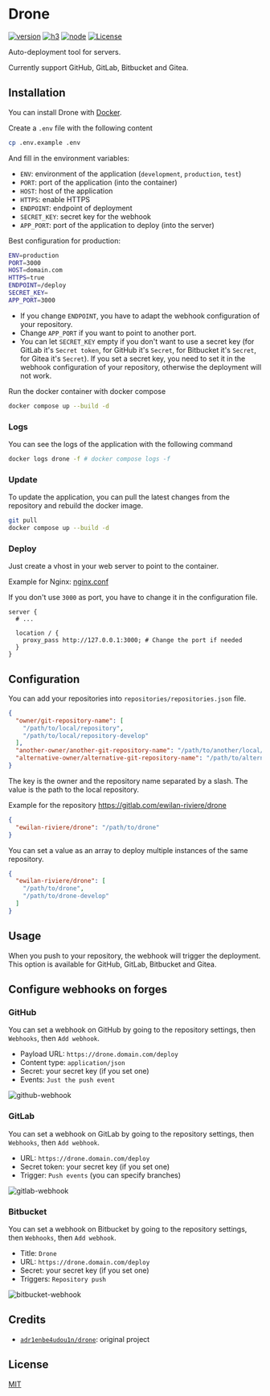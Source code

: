 # Drone

[![version][version-src]][version-href]
[![h3][h3-version-src]][h3-version-href]
[![node][node-version-src]][node-version-href]
[![License][license-src]][license-href]

Auto-deployment tool for servers.

Currently support GitHub, GitLab, Bitbucket and Gitea.

## Installation

You can install Drone with [Docker](https://www.docker.com/).

Create a `.env` file with the following content

```bash
cp .env.example .env
```

And fill in the environment variables:

- `ENV`: environment of the application (`development`, `production`, `test`)
- `PORT`: port of the application (into the container)
- `HOST`: host of the application
- `HTTPS`: enable HTTPS
- `ENDPOINT`: endpoint of deployment
- `SECRET_KEY`: secret key for the webhook
- `APP_PORT`: port of the application to deploy (into the server)

Best configuration for production:

```bash
ENV=production
PORT=3000
HOST=domain.com
HTTPS=true
ENDPOINT=/deploy
SECRET_KEY=
APP_PORT=3000
```

- If you change `ENDPOINT`, you have to adapt the webhook configuration of your repository.
- Change `APP_PORT` if you want to point to another port.
- You can let `SECRET_KEY` empty if you don't want to use a secret key (for GitLab it's `Secret token`, for GitHub it's `Secret`, for Bitbucket it's `Secret`, for Gitea it's `Secret`). If you set a secret key, you need to set it in the webhook configuration of your repository, otherwise the deployment will not work.

Run the docker container with docker compose

```bash
docker compose up --build -d
```

### Logs

You can see the logs of the application with the following command

```bash
docker logs drone -f # docker compose logs -f
```

### Update

To update the application, you can pull the latest changes from the repository and rebuild the docker image.

```bash
git pull
docker compose up --build -d
```



### Deploy

Just create a vhost in your web server to point to the container.

Example for Nginx: [nginx.conf](./nginx/example.conf)

If you don't use `3000` as port, you have to change it in the configuration file.

```nginx
server {
  # ...

  location / {
    proxy_pass http://127.0.0.1:3000; # Change the port if needed
  }
}
```

## Configuration

You can add your repositories into `repositories/repositories.json` file.

```json
{
  "owner/git-repository-name": [
    "/path/to/local/repository",
    "/path/to/local/repository-develop"
  ],
  "another-owner/another-git-repository-name": "/path/to/another/local/repository",
  "alternative-owner/alternative-git-repository-name": "/path/to/alternative/local/repository"
}
```

The key is the owner and the repository name separated by a slash. The value is the path to the local repository.

Example for the repository <https://gitlab.com/ewilan-riviere/drone>

```json
{
  "ewilan-riviere/drone": "/path/to/drone"
}
```

You can set a value as an array to deploy multiple instances of the same repository.

```json
{
  "ewilan-riviere/drone": [
    "/path/to/drone",
    "/path/to/drone-develop"
  ]
}
```

## Usage

When you push to your repository, the webhook will trigger the deployment. This option is available for GitHub, GitLab, Bitbucket and Gitea.

## Configure webhooks on forges

### GitHub

You can set a webhook on GitHub by going to the repository settings, then `Webhooks`, then `Add webhook`.

- Payload URL: `https://drone.domain.com/deploy`
- Content type: `application/json`
- Secret: your secret key (if you set one)
- Events: `Just the push event`

![github-webhook](./docs/github-webhook.jpg)

### GitLab

You can set a webhook on GitLab by going to the repository settings, then `Webhooks`, then `Add webhook`.

- URL: `https://drone.domain.com/deploy`
- Secret token: your secret key (if you set one)
- Trigger: `Push events` (you can specify branches)

![gitlab-webhook](./docs/gitlab-webhook.jpg)

### Bitbucket

You can set a webhook on Bitbucket by going to the repository settings, then `Webhooks`, then `Add webhook`.

- Title: `Drone`
- URL: `https://drone.domain.com/deploy`
- Secret: your secret key (if you set one)
- Triggers: `Repository push`

![bitbucket-webhook](./docs/bitbucket-webhook.jpg)

## Credits

- [`adr1enbe4udou1n/drone`](https://github.com/adr1enbe4udou1n/drone): original project

## License

[MIT](LICENSE)

[version-src]: https://img.shields.io/badge/dynamic/json?label=version&query=version&url=https://gitlab.com/ewilan-riviere/drone/-/raw/main/package.json&colorA=18181B&colorB=F0DB4F
[version-href]: https://gitlab.com/ewilan-riviere/drone/-/tags
[h3-version-src]: https://img.shields.io/badge/dynamic/json?label=h3&query=dependencies['h3']&url=https://gitlab.com/ewilan-riviere/drone/-/raw/main/package.json&colorA=18181B&colorB=F0DB4F
[h3-version-href]: https://github.com/unjs/h3
[license-src]: https://img.shields.io/gitlab/license/ewilan-riviere/drone.svg?style=flat&colorA=18181B&colorB=F0DB4F
[license-href]: https://gitlab.com/ewilan-riviere/drone/-/raw/main/LICENSE?ref_type=heads
[node-version-src]: https://img.shields.io/badge/dynamic/json?label=Node.js&query=engines[%27node%27]&url=https://gitlab.com/ewilan-riviere/drone/-/raw/main/package.json&style=flat-square&colorA=18181B&colorB=F0DB4F
[node-version-href]: https://nodejs.org/en/

